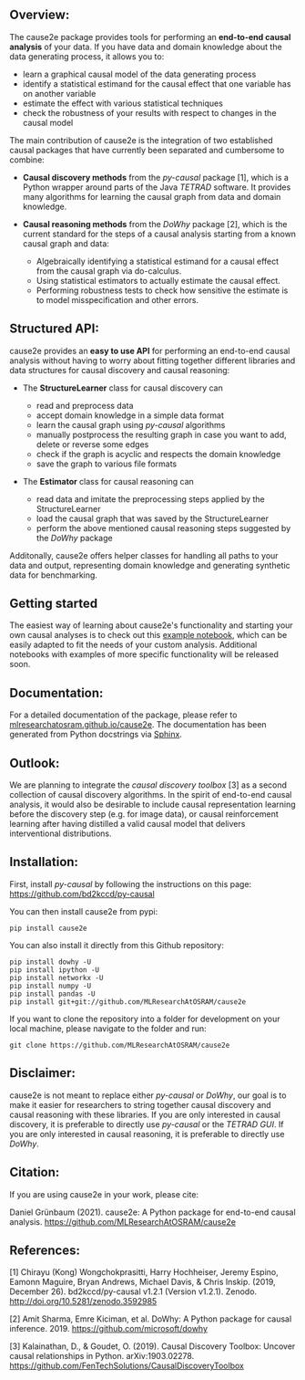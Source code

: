 ## Overview:
The cause2e package provides tools for performing an **end-to-end causal analysis** of your data. If you have data and domain knowledge about the data generating process, it allows you to:
- learn a graphical causal model of the data generating process
- identify a statistical estimand for the causal effect that one variable has on another variable
- estimate the effect with various statistical techniques
- check the robustness of your results with respect to changes in the causal model

The main contribution of cause2e is the integration of two established causal packages that have currently been separated and cumbersome to combine:
- **Causal discovery methods** from the *py-causal* package [1], which is a Python wrapper around parts of the Java *TETRAD* software. It provides many algorithms for learning the causal graph from data and domain knowledge.

- **Causal reasoning methods** from the *DoWhy* package [2], which is the current standard for the steps of a causal analysis starting from a known causal graph and data:
    - Algebraically identifying a statistical estimand for a causal effect from the causal graph via do-calculus.
    - Using statistical estimators to actually estimate the causal effect.
    - Performing robustness tests to check how sensitive the estimate is to model misspecification and other errors.


## Structured API:
cause2e provides an **easy to use API** for performing an end-to-end causal analysis without having to worry about fitting together different libraries and data structures for causal discovery and causal reasoning:
- The **StructureLearner** class for causal discovery can
    - read and preprocess data
    - accept domain knowledge in a simple data format
    - learn the causal graph using *py-causal* algorithms
    - manually postprocess the resulting graph in case you want to add, delete or reverse some edges
    - check if the graph is acyclic and respects the domain knowledge
    - save the graph to various file formats

- The **Estimator** class for causal reasoning can
    - read data and imitate the preprocessing steps applied by the StructureLearner
    - load the causal graph that was saved by the StructureLearner
    - perform the above mentioned causal reasoning steps suggested by the *DoWhy* package

Additonally, cause2e offers helper classes for handling all paths to your data and output, representing domain knowledge and generating synthetic data for benchmarking.

## Getting started
The easiest way of learning about cause2e's functionality and starting your own causal analyses is to check out this [example notebook](https://github.com/MLResearchAtOSRAM/cause2e/examples/end_to_end_causal_analysis.ipynb), which can be easily adapted to fit the needs of your custom analysis. Additional notebooks with examples of more specific functionality will be released soon.

## Documentation:
For a detailed documentation of the package, please refer to [mlresearchatosram.github.io/cause2e](https://mlresearchatosram.github.io/cause2e).
The documentation has been generated from Python docstrings via [Sphinx](https://www.sphinx-doc.org/en/master/).

## Outlook:
We are planning to integrate the *causal discovery toolbox* [3] as a second collection of causal discovery algorithms. In the spirit of end-to-end causal analysis, it would also be desirable to include causal representation learning before the discovery step (e.g. for image data), or causal reinforcement learning after having distilled a valid causal model that delivers interventional distributions.

## Installation:
First, install *py-causal* by following the instructions on this page: https://github.com/bd2kccd/py-causal

You can then install cause2e from pypi:
```
pip install cause2e
```
You can also install it directly from this Github repository:
```
pip install dowhy -U
pip install ipython -U
pip install networkx -U
pip install numpy -U
pip install pandas -U
pip install git+git://github.com/MLResearchAtOSRAM/cause2e
```

If you want to clone the repository into a folder for development on your local machine, please navigate to the folder and run:
```
git clone https://github.com/MLResearchAtOSRAM/cause2e
```

## Disclaimer:
cause2e is not meant to replace either *py-causal* or *DoWhy*, our goal is to make it easier for researchers to string together causal discovery and causal reasoning with these libraries. If you are only interested in causal discovery, it is preferable to directly use *py-causal* or the *TETRAD GUI*. If you are only interested in causal reasoning, it is preferable to directly use *DoWhy*.

## Citation:
If you are using cause2e in your work, please cite:

Daniel Grünbaum (2021). cause2e: A Python package for end-to-end causal analysis. https://github.com/MLResearchAtOSRAM/cause2e

## References:

[1] Chirayu (Kong) Wongchokprasitti, Harry Hochheiser, Jeremy Espino, Eamonn Maguire, Bryan Andrews, Michael Davis, & Chris Inskip. (2019, December 26). bd2kccd/py-causal v1.2.1 (Version v1.2.1). Zenodo. http://doi.org/10.5281/zenodo.3592985

[2] Amit Sharma, Emre Kiciman, et al. DoWhy: A Python package for causal inference. 2019. https://github.com/microsoft/dowhy

[3] Kalainathan, D., & Goudet, O. (2019). Causal Discovery Toolbox: Uncover causal relationships in Python. arXiv:1903.02278. https://github.com/FenTechSolutions/CausalDiscoveryToolbox


